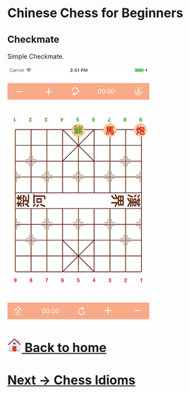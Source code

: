 # Chinese Chess for Beginners

Checkmate
------

Simple Checkmate.

![Checkmate](images/Checkmate.png)

# [![appstore](images/home-icon.jpg) Back to home](README.md)
# [ Next -> Chess Idioms](idiom.md)

